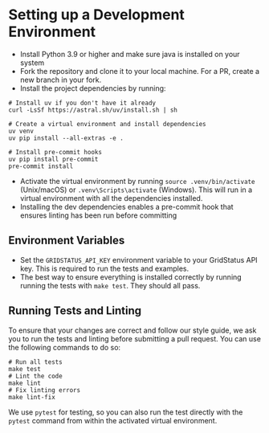 # Setting up a Development Environment
* Install Python 3.9 or higher and make sure java is installed on your system
* Fork the repository and clone it to your local machine. For a PR, create a new branch in your fork.
* Install the project dependencies by running:

```shell
# Install uv if you don't have it already
curl -LsSf https://astral.sh/uv/install.sh | sh

# Create a virtual environment and install dependencies
uv venv
uv pip install --all-extras -e .

# Install pre-commit hooks
uv pip install pre-commit
pre-commit install
```
* Activate the virtual environment by running `source .venv/bin/activate` (Unix/macOS) or `.venv\Scripts\activate` (Windows). This will run in a virtual environment with all the dependencies installed.
* Installing the dev dependencies enables a pre-commit hook that ensures linting has been run before committing

## Environment Variables
* Set the `GRIDSTATUS_API_KEY` environment variable to your GridStatus API key. This is required to run the tests and examples.
* The best way to ensure everything is installed correctly by running running the tests with `make test`. They should all pass.

## Running Tests and Linting
To ensure that your changes are correct and follow our style guide, we ask you to run the tests and linting before submitting a pull request. You can use the following commands to do so:

```shell
# Run all tests
make test
# Lint the code
make lint
# Fix linting errors
make lint-fix
```

We use `pytest` for testing, so you can also run the test directly with the `pytest` command from within the activated virtual environment.
